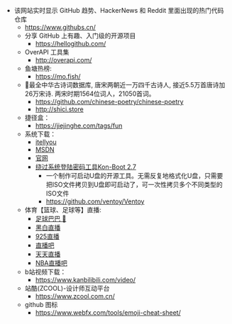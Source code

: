 * 该网站实时显示 GitHub 趋势、HackerNews 和 Reddit 里面出现的热门代码仓库
    * https://www.githubs.cn/
  * 分享 GitHub 上有趣、入门级的开源项目  
    * https://hellogithub.com/
  * OverAPI 工具集  
    * http://overapi.com/
  * 鱼塘热榜:
    *  https://mo.fish/
  * 🧶最全中华古诗词数据库, 唐宋两朝近一万四千古诗人, 接近5.5万首唐诗加26万宋诗. 两宋时期1564位词人，21050首词。
    * https://github.com/chinese-poetry/chinese-poetry
    * http://shici.store
  * 捷径盒：
    *  https://jiejinghe.com/tags/fun
  * 系统下载：
    * [itellyou](https://next.itellyou.cn/Original/Index)
    * [MSDN](https://msdn.itellyou.cn/?lang=en-us "MSDN")
    * [官网](https://www.microsoft.com/en-us/software-download/windows10 "官网")
    * [绕过系统登陆密码工具Kon-Boot 2.7](https://d968b.lanzous.com/icn23bg)
      + 一个制作可启动U盘的开源工具。无需反复地格式化U盘，只需要把ISO文件拷贝到U盘即可启动了，可一次性拷贝多个不同类型的ISO文件   
      + https://github.com/ventoy/Ventoy
  * 体育【篮球、足球等】直播:
    * [足球巴巴 :blue_heart:](http://www.nba01.com/ "足球巴巴")
    * [黑白直播](http://www.heibaizhibo.com/ "黑白直播")
    * [925直播](http://www.925.tv/downApp "925直播")  
    * [直播吧](https://www.zhibo8.cc/ "直播吧")      
    * [天天直播](https://www.tiantianzhibo.com/ "天天直播")
    * [NBA直播吧](https://m.24zbw.com/ "NBA直播吧_足球直播_篮球直播_高清免费体育直播-24直播网")
  * b站视频下载：
    *  https://www.kanbilibili.com/video/ 
  * 站酷(ZCOOL)-设计师互动平台
    * https://www.zcool.com.cn/
  * github 图标
    * https://www.webfx.com/tools/emoji-cheat-sheet/    
